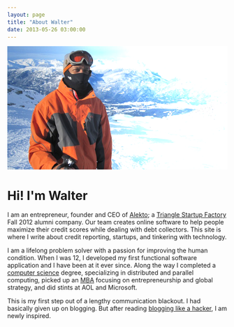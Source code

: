 ```yaml
---
layout: page
title: "About Walter"
date: 2013-05-26 03:00:00
---
```


![](/images/blackcomb.png)

# Hi!  I'm Walter

I am an entrepreneur, founder and CEO of [Alekto](http://alekto.co); a [Triangle Startup Factory](http://trianglestartupfactory.com) Fall 2012 alumni company. Our team creates online software to help people maximize their credit scores while dealing with debt collectors.  This site is where I write about credit reporting, startups, and tinkering with technology.

I am a lifelong problem solver with a passion for improving the human condition.  When I was 12, I developed my first functional software application and I have been at it ever since.  Along the way I completed a [computer science](http://www.cs.gmu.edu/) degree, specializing in distributed and parallel computing, picked up an [MBA](http://som.gmu.edu/emba/) focusing on entrepreneurship and global strategy, and did stints at AOL and Microsoft.

This is my first step out of a lengthy communication blackout.  I had basically given up on blogging. But after reading [blogging like a hacker](http://tom.preston-werner.com/2008/11/17/blogging-like-a-hacker.html), I am newly inspired.
